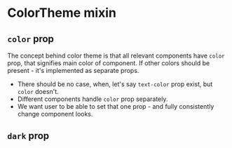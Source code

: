 # ColorTheme mixin

## `color` prop
The concept behind color theme is that all relevant components have `color` prop, that signifies main color of component. If other colors should be present - it's implemented as separate props.

* There should be no case, when, let's say `text-color` prop exist, but `color` doesn't.
* Different components handle `color` prop separately.
* We want user to be able to set that one prop - and fully consistently change component looks.

## `dark` prop
